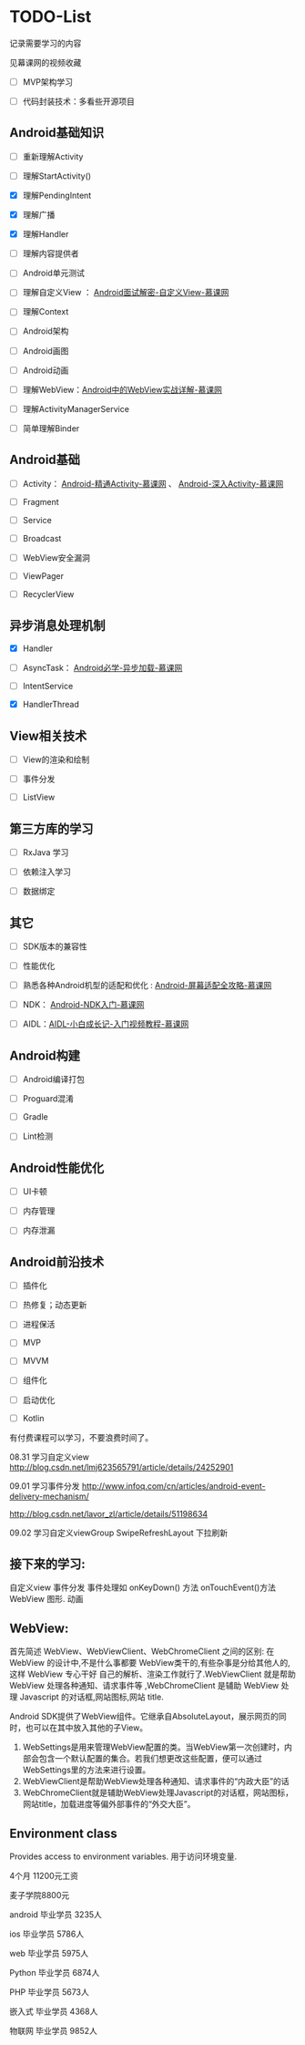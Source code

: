 # TODO-List



记录需要学习的内容



见幕课网的视频收藏



- [ ] MVP架构学习

- [ ] 代码封装技术：多看些开源项目


## Android基础知识

- [ ] 重新理解Activity

- [ ] 理解StartActivity()

- [x] 理解PendingIntent

- [x] 理解广播

- [x] 理解Handler

- [ ] 理解内容提供者

- [ ] Android单元测试

- [ ] 理解自定义View ： [Android面试解密-自定义View-慕课网](http://www.imooc.com/learn/579 "Android面试解密-自定义View-慕课网")   

- [ ] 理解Context

- [ ] Android架构

- [ ] Android画图

- [ ] Android动画

- [ ] 理解WebView：[Android中的WebView实战详解-慕课网](http://www.imooc.com/learn/268 "Android中的WebView实战详解-慕课网")

- [ ] 理解ActivityManagerService

- [ ] 简单理解Binder




## Android基础

-[ ] Activity： [Android-精通Activity-慕课网](http://www.imooc.com/learn/413 "Android-精通Activity-慕课网") 、 [Android-深入Activity-慕课网](http://www.imooc.com/learn/388 "Android-深入Activity-慕课网")
-[ ] Fragment
-[ ] Service
-[ ] Broadcast
-[ ] WebView安全漏洞
-[ ] ViewPager
-[ ] RecyclerView





## 异步消息处理机制

-[x] Handler
-[ ] AsyncTask： [Android必学-异步加载-慕课网](http://www.imooc.com/learn/406 "Android必学-异步加载-慕课网")  
-[ ] IntentService
-[x] HandlerThread





## View相关技术

-[ ] View的渲染和绘制
-[ ] 事件分发
-[ ] ListView






## 第三方库的学习


- [ ] RxJava 学习


- [ ] 依赖注入学习
- [ ] 数据绑定




## 其它

- [ ] SDK版本的兼容性
- [ ] 性能优化
- [ ] 熟悉各种Android机型的适配和优化 : [Android-屏幕适配全攻略-慕课网](http://www.imooc.com/learn/484 "Android-屏幕适配全攻略-慕课网")
- [ ] NDK： [Android-NDK入门-慕课网](http://www.imooc.com/learn/411 "Android-NDK入门-慕课网")
- [ ] AIDL：[AIDL-小白成长记-入门视频教程-慕课网](http://www.imooc.com/learn/606 "AIDL-小白成长记-入门视频教程-慕课网")  



## Android构建

-[ ] Android编译打包
-[ ] Proguard混淆
-[ ] Gradle
-[ ] Lint检测



## Android性能优化

-[ ] UI卡顿
-[ ] 内存管理
-[ ] 内存泄漏



## Android前沿技术

-[ ] 插件化
-[ ] 热修复；动态更新
-[ ] 进程保活
-[ ] MVP
-[ ] MVVM
-[ ] 组件化
-[ ] 启动优化
-[ ] Kotlin



有付费课程可以学习，不要浪费时间了。


08.31
学习自定义view
http://blog.csdn.net/lmj623565791/article/details/24252901


09.01
学习事件分发
http://www.infoq.com/cn/articles/android-event-delivery-mechanism/

http://blog.csdn.net/lavor_zl/article/details/51198634



09.02
学习自定义viewGroup
SwipeRefreshLayout 下拉刷新


接下来的学习:  
--------------------------------------
自定义view
事件分发
事件处理如 onKeyDown() 方法 onTouchEvent()方法
WebView
图形. 动画



WebView:  
---------------------------
首先简述 WebView、WebViewClient、WebChromeClient 之间的区别:
在 WebView 的设计中,不是什么事都要 WebView类干的,有些杂事是分给其他人的,这样 WebView 专心干好 自己的解析、渲染工作就行了.WebViewClient 就是帮助 WebView 处理各种通知、请求事件等 ,WebChromeClient 是辅助 WebView 处理 Javascript 的对话框,网站图标,网站 title.

Android SDK提供了WebView组件。它继承自AbsoluteLayout，展示网页的同时，也可以在其中放入其他的子View。

1. WebSettings是用来管理WebView配置的类。当WebView第一次创建时，内部会包含一个默认配置的集合。若我们想更改这些配置，便可以通过WebSettings里的方法来进行设置。
2. WebViewClient是帮助WebView处理各种通知、请求事件的“内政大臣”的话
3. WebChromeClient就是辅助WebView处理Javascript的对话框，网站图标，网站title，加载进度等偏外部事件的“外交大臣”。


Environment class
------------------------------------
Provides access to environment variables.  用于访问环境变量.


4个月 11200元工资

麦子学院8800元

android 
毕业学员
3235人

ios
毕业学员
5786人

web
毕业学员
5975人

Python
毕业学员
6874人

PHP 
毕业学员
5673人

嵌入式
毕业学员
4368人

物联网 
毕业学员
9852人

